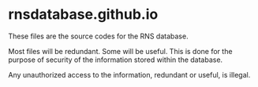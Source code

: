 # rnsdatabase.github.io

These files are the source codes for the RNS database.

Most files will be redundant. Some will be useful. This is done for the purpose of security of the information stored within the database.

Any unauthorized access to the information, redundant or useful, is illegal.
